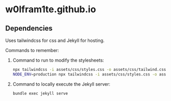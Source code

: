 # w0lfram1te.github.io

## Dependencies
Uses tailwindcss for css and Jekyll for hosting.

Commands to remember:
1. Command to run to modify the stylesheets:
	```bash
	npx tailwindcss -i assets/css/styles.css -o assets/css/tailwind.css --watch
	NODE_ENV=production npx tailwindcss -i assets/css/styles.css -o assets/css/tailwind.css --watch
	```

2. Command to locally execute the Jekyll server:
	```bash
	bundle exec jekyll serve
	```